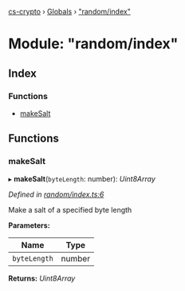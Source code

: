 [cs-crypto](../README.md) › [Globals](../globals.md) › ["random/index"](_random_index_.md)

# Module: "random/index"

## Index

### Functions

* [makeSalt](_random_index_.md#makesalt)

## Functions

###  makeSalt

▸ **makeSalt**(`byteLength`: number): *Uint8Array*

*Defined in [random/index.ts:6](https://github.com/very-amused/CS-crypto/blob/f46156f/src/random/index.ts#L6)*

Make a salt of a specified byte length

**Parameters:**

Name | Type |
------ | ------ |
`byteLength` | number |

**Returns:** *Uint8Array*
